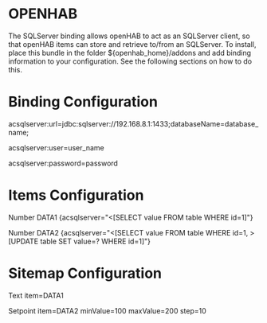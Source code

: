 # OPENHAB

The SQLServer binding allows openHAB to act as an SQLServer client, so that openHAB items can store and retrieve to/from an SQLServer. To install, place this bundle in the folder ${openhab_home}/addons and add binding information to your configuration. See the following sections on how to do this.

# Binding Configuration
acsqlserver:url=jdbc:sqlserver://192.168.8.1:1433;databaseName\=database_name;

acsqlserver:user=user_name

acsqlserver:password=password

# Items Configuration 
Number DATA1 {acsqlserver="<[SELECT value FROM table WHERE id=1]"}

Number DATA2 {acsqlserver="<[SELECT value FROM table WHERE id=1, >[UPDATE table SET value=? WHERE id=1]"}

# Sitemap Configuration
Text item=DATA1

Setpoint item=DATA2 minValue=100 maxValue=200 step=10
